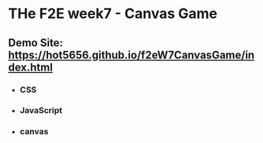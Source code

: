 # THe F2E week7 - Canvas Game
## Demo Site: https://hot5656.github.io/f2eW7CanvasGame/index.html
- ### CSS
- ### JavaScript
- ### canvas